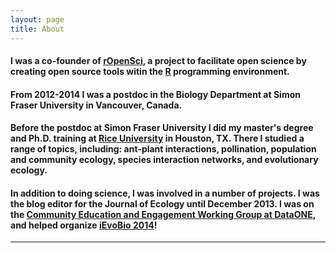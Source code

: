 ```yaml
---
layout: page
title: About
---
```


#### I was a co-founder of <a href="http://ropensci.org/" target="_blank">rOpenSci</a>, a project to facilitate open science by creating open source tools witin the <a href="http://cran.r-project.org/" target="_blank">R</a> programming environment.

#### From 2012-2014 I was a postdoc in the Biology Department at Simon Fraser University in Vancouver, Canada.

#### Before the postdoc at Simon Fraser University I did my master's degree and Ph.D. training at <a href="http://eeb.rice.edu/" target="_blank">Rice University</a> in Houston, TX.  There I studied a range of topics, including: ant-plant interactions, pollination, population and community ecology, species interaction networks, and evolutionary ecology.</p>

#### In addition to doing science, I was involved in a number of projects. I was the blog editor for the Journal of Ecology until December 2013. I was on the <a href="http://www.dataone.org/working_groups/community-education-and-engagement" target="_blank">Community Education and Engagement Working Group at DataONE</a>, and helped organize <a href="http://ievobio.org/">iEvoBio 2014</a>!

<hr>

<div>
<a alt="twitter" href="https://twitter.com/sckottie" target="_blank"><i class="fa fa-twitter fa-4x"  aria-hidden="true"></i></a>

<a alt="github" href="https://github.com/sckott" target="_blank"><i class="fa fa-github-alt fa-4x" aria-hidden="true"></i></a>

<a alt="email" href="mailto:myrmecocystus@gmail.com" target="_blank"><i class="fa fa-envelope fa-4x" aria-hidden="true"></i></a>

<a alt="linkedin" href="http://www.linkedin.com/profile/view?id=198453270" target="_blank"><i class="fa fa-linkedin-square fa-4x"  aria-hidden="true"></i></a>
</div>
